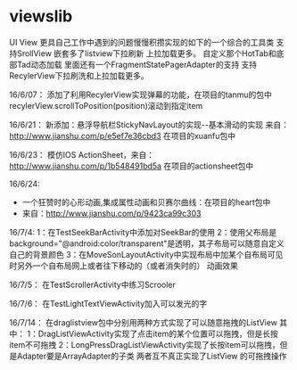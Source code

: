 # viewslib
UI View  更具自己工作中遇到的问题慢慢积攒实现的如下的一个综合的工具类
支持SrollView 嵌套多了listview下拉刷新  上拉加载更多。
自定义那个HotTab和底部Tad动态加载
里面还有一个FragmentStatePagerAdapter的支持
支持RecylerView下拉刷洗和上拉加载更多。

16/6/07：
    添加了利用RecylerView实现弹幕的功能，在项目的tanmu的包中
    recylerView.scrollToPosition(position)滚动到指定item

16/6/21：
    新添加：悬浮导航栏StickyNavLayout的实现--基本滑动的实现 来自：http://www.jianshu.com/p/e5ef7e36cbd3
    在项目的xuanfu包中

16/6/23：
    模仿IOS ActionSheet，来自：http://www.jianshu.com/p/1b548491bd5a
    在项目的actionsheet包中

16/6/24:
 * 一个狂赞时的心形动画,集成属性动画和贝赛尔曲线：在项目的heart包中
 * 来自：http://www.jianshu.com/p/9423ca99c303

16/7/4:
    1：在TestSeekBarActivity中添加对SeekBar的使用
    2：使用父布局是background="@android:color/transparent"是透明，其子布局可以随意自定义自己的背景颜色
    3：在MoveSonLayoutActivity中实现布局中加某个自布局可见时另外一个自布局网上或者往下移动的（或者消失时的）
       动画效果

16/7/5：
    在TestScrollerActivity中练习Scrooler

16/7/6：
        在TestLightTextViewActivity加入可以发光的字

16/7/14：
        在draglistview包中分别用两种方式实现了可以随意拖拽的ListView
    其中：
       1：DragListViewActivity实现了点击item的某个位置可以拖拽，但是长按item不可拖拽
       2：LongPressDragListViewActivity实现了长按item可以拖拽，但是Adapter要是ArrayAdapter的子类
       两者互不真正实现了ListView 的可拖拽操作


